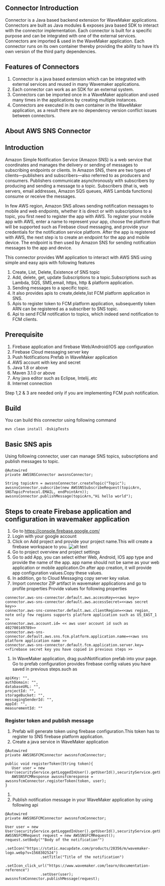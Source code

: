 ## Connector  Introduction

Connector is a Java based backend extension for WaveMaker applications. Connectors are built as Java modules & exposes java based SDK to interact with the connector implementation.
Each connector is built for a specific purpose and can be integrated with one of the external services. Connectors are imported & used in the WaveMaker application. Each connector runs on its own container thereby providing the ability to have it’s own version of the third party dependencies.

## Features of Connectors

1. Connector is a java based extension which can be integrated with external services and reused in many Wavemaker applications.
1. Each connector can work as an SDK for an external system.
1. Connectors can be imported once in a WaveMaker application and used many times in the applications by creating multiple instances.
1. Connectors are executed in its own container in the WaveMaker application, as a result there are no dependency version conflict issues between connectors.

## About AWS SNS Connector

## Introduction
Amazon Simple Notification Service (Amazon SNS) is a web service that coordinates and manages the delivery or sending of messages to subscribing endpoints or clients. In Amazon SNS, there are two types of clients—publishers and subscribers—also referred to as producers and consumers. Publishers communicate asynchronously with subscribers by producing and sending a message to a topic. Subscribers (that is, web servers, email addresses, Amazon SQS queues, AWS Lambda functions) consume or receive the messages.


In few AWS region, Amazon SNS allows sending notification messages to mobile and web endpoints, whether it is direct or with subscriptions to a topic, you first need to register the app with AWS. To register your mobile app with AWS, enter a name to represent your app, choose the platform that will be supported such as Firebase cloud messaging, and provide your credentials for the notification service platform. After the app is registered with AWS, the next step is to create an endpoint for the app and mobile device. The endpoint is then used by Amazon SNS for sending notification messages to the app and device.


This connector provides WM application to interact with AWS SNS using simple and easy apis with following features

1. Create, List, Delete, Existence of SNS topic
1. Add, delete, get, update Subscriptions to a topic.Subscriptions such as Lambda, SQS, SMS,email, https, http & platform application.
1. Sending messages to a specific topic.
1. It also provides apis to create,delete,list FCM platform application in SNS.
1. Apis to register token to FCM platform application, subsequently token ARN can be registered as a subscriber to SNS topic.
1. Api to send FCM notification to topics, which indeed send notification to FCM clients.

## Prerequisite

1. Firebase application and firebase Web/Android/IOS app configuration 
1. Firebase Cloud messaging server key
1. Push Notifications Prefab in WaveMaker application
1. AWS account with key and secret
1. Java 1.8 or above
1. Maven 3.1.0 or above
1. Any java editor such as Eclipse, Intelij..etc
1. Internet connection

Step 1,2 & 3 are needed only if you are implementing FCM push notification.

## Build
You can build this connector using following command
```
mvn clean install -DskipTests
```

## Basic SNS apis

Using following connector, user can manage SNS topics, subscriptions and publish messages to topic.
```
@Autowired
private AWSSNSConnector awssnsConnector;

String topicArn = awssnsConnector.createTopic("Topic");
awssnsConnector.subscribe(new AWSSNSSubscribeRequest(topicArn, SNSTopicProtocol.EMAIL, endPointArn));
awssnsConnector.publishMessage(topicArn,"Hi hello world");
```

## Steps to create Firebase application and configuration in wavemaker application
1. Go to https://console.firebase.google.com/
1. Login with your google account
1. Click on Add project and provide your project name.This will create a firebase workspace to you.
![alt text](https://github.com/[username]/[reponame]/blob/[branch]/image.jpg?raw=true)
1. Go to project overview and project settings
1. Go to add App, you can select either Web, Android, IOS app type and provide the name of the app.
   app name should not be same as your web application or mobile application.On after app creation, it will provide app configuration values.Copy these values.
1. In addition, go to Cloud Messaging copy server key value.
1. Import connector ZIP artifact in wavemaker applications and go to profile properties
Provide values for following properties
```
connector.aws-sns-connector.default.aws.accessKey=<<aws key>>
connector.aws-sns-connector.default.aws.accessSecret=<<aws secret key>>
connector.aws-sns-connector.default.aws.clientRegion=<<aws region, note only few regions supports platform application such as US_EAST_1 >>
connector.aws.account.id= << aws user account id such as 402700149789>>
connector.aws-sns-connector.default.aws.sns.fcm.platform.application.name=<<aws sns platform application name >>
connector.aws-sns-connector.default.fcm.application.server.key=<<firebase secret key you have copied in previous steps >>
```
1. In WaveMaker application, drag pushNotification prefab into your page.
Go to prefab configuration provides firebase config values you have saved in previous steps.such as
```
apiKey: "",
authDomain: "",
databaseURL: "",
projectId: "",
storageBucket: "",
messagingSenderId: "",
appId: "",
measurementId: "" 
```
### Register token and publish message
1. Prefab will generate token using firebase configuration.This token has to register to SNS firebase platform application.
1. Create a java service in WaveMaker application
```
@Autowired
private AWSSNSFCMConnector awssnsfcmConnector;

public void registerToken(String token){
   User user = new User(securityService.getLoggedInUser().getUserId(),securityService.getLoggedInUser().getUsername());
   AWSSNSFCMResponse awssnsfcmresponse = awssnsfcmConnector.registerToken(token, user);
}
```
1. 
1. Publish notification message in your WaveMaker application by using following api
```
@Autowired
private AWSSNSFCMConnector awssnsfcmConnector;

User user = new User(securityService.getLoggedInUser().getUserId(),securityService.getLoggedInUser().getUsername());
AWSSNSFCMRequest request = new AWSSNSFCMRequest();
request.setBody(""Body of the notification"")
                .setIcon("https://static.macupdate.com/products/28356/m/wavemaker-logo.webp?v=1568302524")
                .setTitle("Title of the notification")
                .setIcon_click_url("https://www.wavemaker.com/learn/documentation-reference")
                .setUser(user);
awssnsfcmConnector.publishMessage(request);
```

